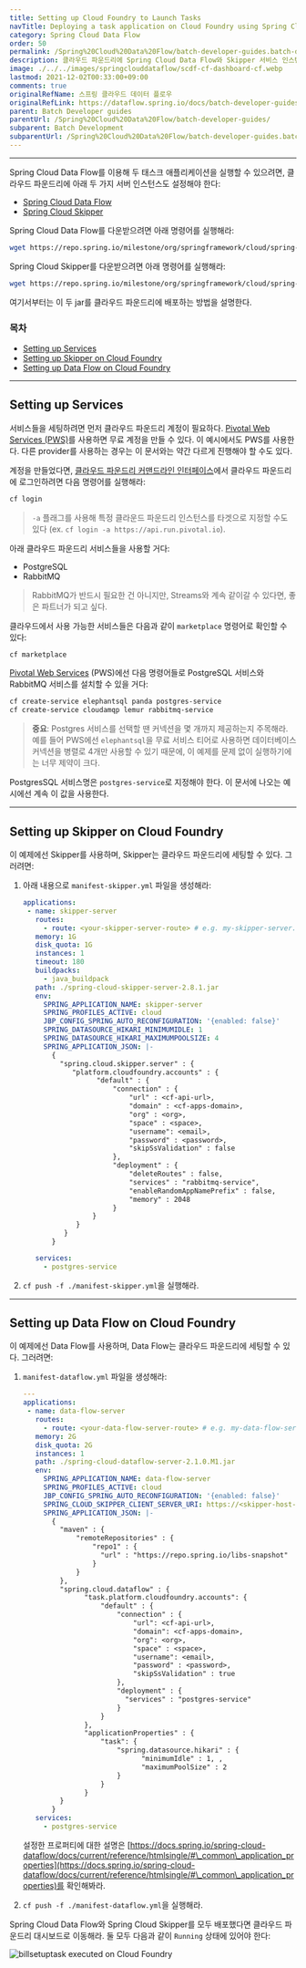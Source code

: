 ```yaml
---
title: Setting up Cloud Foundry to Launch Tasks
navTitle: Deploying a task application on Cloud Foundry using Spring Cloud Data Flow
category: Spring Cloud Data Flow
order: 50
permalink: /Spring%20Cloud%20Data%20Flow/batch-developer-guides.batch-development.data-flow-simple-task-cloudfoundry/
description: 클라우드 파운드리에 Spring Cloud Data Flow와 Skipper 서비스 인스턴스 세팅하기
image: ./../../images/springclouddataflow/scdf-cf-dashboard-cf.webp
lastmod: 2021-12-02T00:33:00+09:00
comments: true
originalRefName: 스프링 클라우드 데이터 플로우
originalRefLink: https://dataflow.spring.io/docs/batch-developer-guides/batch/data-flow-simple-task-cloudfoundry/
parent: Batch Developer guides
parentUrl: /Spring%20Cloud%20Data%20Flow/batch-developer-guides/
subparent: Batch Development
subparentUrl: /Spring%20Cloud%20Data%20Flow/batch-developer-guides.batch-development/
---
```


---

Spring Cloud Data Flow를 이용해 두 태스크 애플리케이션을 실행할 수 있으려면, 클라우드 파운드리에 아래 두 가지 서버 인스턴스도 설정해야 한다:

- [Spring Cloud Data Flow](https://cloud.spring.io/spring-cloud-dataflow/)
- [Spring Cloud Skipper](https://cloud.spring.io/spring-cloud-skipper/)

Spring Cloud Data Flow를 다운받으려면 아래 명령어를 실행해라:

```bash
wget https://repo.spring.io/milestone/org/springframework/cloud/spring-cloud-dataflow-server/2.1.0.M1/spring-cloud-dataflow-server-2.1.0.M1.jar
```

Spring Cloud Skipper를 다운받으려면 아래 명령어를 실행해라:

```bash
wget https://repo.spring.io/milestone/org/springframework/cloud/spring-cloud-skipper-server/2.0.2.RC1/spring-cloud-skipper-server-2.0.2.RC1.jar
```

여기서부터는 이 두 jar를 클라우드 파운드리에 배포하는 방법을 설명한다.

### 목차

- [Setting up Services](#setting-up-services)
- [Setting up Skipper on Cloud Foundry](#setting-up-skipper-on-cloud-foundry)
- [Setting up Data Flow on Cloud Foundry](#setting-up-data-flow-on-cloud-foundry)

---

## Setting up Services

서비스들을 세팅하려면 먼저 클라우드 파운드리 계정이 필요하다. [Pivotal Web Services (PWS)](https://run.pivotal.io/)를 사용하면 무료 계정을 만들 수 있다. 이 예시에서도 PWS를 사용한다. 다른 provider를 사용하는 경우는 이 문서와는 약간 다르게 진행해야 할 수도 있다.

계정을 만들었다면, [클라우드 파운드리 커맨드라인 인터페이스](https://console.run.pivotal.io/tools)에서 클라우드 파운드리에 로그인하려면 다음 명령어를 실행해라:

```bash
cf login
```

> `-a` 플래그를 사용해 특정 클라운드 파운드리 인스턴스를 타겟으로 지정할 수도 있다 (ex. `cf login -a https://api.run.pivotal.io`).

아래 클라우드 파운드리 서비스들을 사용할 거다:

- PostgreSQL
- RabbitMQ

> RabbitMQ가 반드시 필요한 건 아니지만, Streams와 계속 같이갈 수 있다면, 좋은 파트너가 되고 싶다.

클라우드에서 사용 가능한 서비스들은 다음과 같이 `marketplace` 명령어로 확인할 수 있다:

```bash
cf marketplace
```

[Pivotal Web Services](https://run.pivotal.io/) (PWS)에선 다음 명령어들로 PostgreSQL 서비스와 RabbitMQ 서비스를 설치할 수 있을 거다:

```bash
cf create-service elephantsql panda postgres-service
cf create-service cloudamqp lemur rabbitmq-service
```

> **중요**: Postgres 서비스를 선택할 땐 커넥션을 몇 개까지 제공하는지 주목해라. 예를 들어 PWS에선 `elephantsql`을 무료 서비스 티어로 사용하면 데이터베이스 커넥션을 병렬로 4개만 사용할 수 있기 때문에, 이 예제를 문제 없이 실행하기에는 너무 제약이 크다.

PostgresSQL 서비스명은 `postgres-service`로 지정해야 한다. 이 문서에 나오는 예시에선 계속 이 값을 사용한다.

---

## Setting up Skipper on Cloud Foundry

이 예제에선 Skipper를 사용하며, Skipper는 클라우드 파운드리에 세팅할 수 있다. 그러려면:

1. 아래 내용으로 `manifest-skipper.yml` 파일을 생성해라:

   ```yaml
   applications:
    - name: skipper-server
      routes:
        - route: <your-skipper-server-route> # e.g. my-skipper-server.cfapps.io
      memory: 1G
      disk_quota: 1G
      instances: 1
      timeout: 180
      buildpacks:
        - java_buildpack
      path: ./spring-cloud-skipper-server-2.8.1.jar
      env:
        SPRING_APPLICATION_NAME: skipper-server
        SPRING_PROFILES_ACTIVE: cloud
        JBP_CONFIG_SPRING_AUTO_RECONFIGURATION: '{enabled: false}'
        SPRING_DATASOURCE_HIKARI_MINIMUMIDLE: 1
        SPRING_DATASOURCE_HIKARI_MAXIMUMPOOLSIZE: 4
        SPRING_APPLICATION_JSON: |-
          {
            "spring.cloud.skipper.server" : {
               "platform.cloudfoundry.accounts" : {
                     "default" : {
                         "connection" : {
                             "url" : <cf-api-url>,
                             "domain" : <cf-apps-domain>,
                             "org" : <org>,
                             "space" : <space>,
                             "username": <email>,
                             "password" : <password>,
                             "skipSsValidation" : false
                         },
                         "deployment" : {
                             "deleteRoutes" : false,
                             "services" : "rabbitmq-service",
                             "enableRandomAppNamePrefix" : false,
                             "memory" : 2048
                         }
                    }
                }
             }
          }
   
      services:
        - postgres-service
   ```

2. `cf push -f ./manifest-skipper.yml`을 실행해라.

---

## Setting up Data Flow on Cloud Foundry

이 예제에선 Data Flow를 사용하며, Data Flow는 클라우드 파운드리에 세팅할 수 있다. 그러려면:

1. `manifest-dataflow.yml` 파일을 생성해라:

   ```yaml
   ---
   applications:
    - name: data-flow-server
      routes:
        - route: <your-data-flow-server-route> # e.g. my-data-flow-server.cfapps.io
      memory: 2G
      disk_quota: 2G
      instances: 1
      path: ./spring-cloud-dataflow-server-2.1.0.M1.jar
      env:
        SPRING_APPLICATION_NAME: data-flow-server
        SPRING_PROFILES_ACTIVE: cloud
        JBP_CONFIG_SPRING_AUTO_RECONFIGURATION: '{enabled: false}'
        SPRING_CLOUD_SKIPPER_CLIENT_SERVER_URI: https://<skipper-host-name>/api
        SPRING_APPLICATION_JSON: |-
          {
            "maven" : {
                "remoteRepositories" : {
                    "repo1" : {
                      "url" : "https://repo.spring.io/libs-snapshot"
                    }
                }
            },
            "spring.cloud.dataflow" : {
                  "task.platform.cloudfoundry.accounts": {
                      "default" : {
                          "connection" : {
                              "url": <cf-api-url>,
                              "domain": <cf-apps-domain>,
                              "org": <org>,
                              "space" : <space>,
                              "username": <email>,
                              "password" : <password>,
                              "skipSsValidation" : true
                          },
                          "deployment" : {
                            "services" : "postgres-service"
                          }
                      }
                  },
                  "applicationProperties" : {
                      "task": {
                          "spring.datasource.hikari" : {
                                "minimumIdle" : 1, ,  
                                "maximumPoolSize" : 2
                          }
                      }
                  }
            }
          }
      services:
        - postgres-service
   ```

   설정한 프로퍼티에 대한 설명은 [https://docs.spring.io/spring-cloud-dataflow/docs/current/reference/htmlsingle/#\_common\_application_properties](https://docs.spring.io/spring-cloud-dataflow/docs/current/reference/htmlsingle/#\_common\_application_properties)를 확인해봐라.

2. `cf push -f ./manifest-dataflow.yml`을 실행해라.

Spring Cloud Data Flow와 Spring Cloud Skipper를 모두 배포했다면 클라우드 파운드리 대시보드로 이동해라. 둘 모두 다음과 같이 `Running` 상태에 있어야 한다:

![billsetuptask executed on Cloud Foundry](./../../images/springclouddataflow/scdf-cf-dashboard-cf.webp)